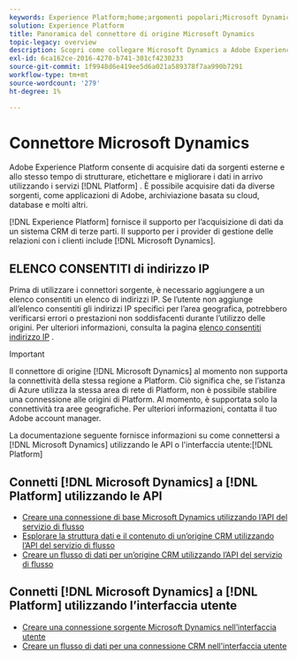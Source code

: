 ```yaml
---
keywords: Experience Platform;home;argomenti popolari;Microsoft Dynamics;microsoft dynamics;dynamics;Dynamics
solution: Experience Platform
title: Panoramica del connettore di origine Microsoft Dynamics
topic-legacy: overview
description: Scopri come collegare Microsoft Dynamics a Adobe Experience Platform utilizzando API o l’interfaccia utente.
exl-id: 6ca162ce-2016-4270-b741-301cf4230233
source-git-commit: 1f9948d6e419ee5d6a021a589378f7aa990b7291
workflow-type: tm+mt
source-wordcount: '279'
ht-degree: 1%

---
```


# Connettore Microsoft Dynamics

Adobe Experience Platform consente di acquisire dati da sorgenti esterne e allo stesso tempo di strutturare, etichettare e migliorare i dati in arrivo utilizzando i servizi [!DNL Platform] . È possibile acquisire dati da diverse sorgenti, come applicazioni di Adobe, archiviazione basata su cloud, database e molti altri.

[!DNL Experience Platform] fornisce il supporto per l’acquisizione di dati da un sistema CRM di terze parti. Il supporto per i provider di gestione delle relazioni con i clienti include [!DNL Microsoft Dynamics].

## ELENCO CONSENTITI di indirizzo IP

Prima di utilizzare i connettori sorgente, è necessario aggiungere a un elenco consentiti un elenco di indirizzi IP. Se l’utente non aggiunge all’elenco consentiti gli indirizzi IP specifici per l’area geografica, potrebbero verificarsi errori o prestazioni non soddisfacenti durante l’utilizzo delle origini. Per ulteriori informazioni, consulta la pagina [elenco consentiti indirizzo IP](../../ip-address-allow-list.md) .

>[!IMPORTANT]
>
>Il connettore di origine [!DNL Microsoft Dynamics] al momento non supporta la connettività della stessa regione a Platform. Ciò significa che, se l’istanza di Azure utilizza la stessa area di rete di Platform, non è possibile stabilire una connessione alle origini di Platform. Al momento, è supportata solo la connettività tra aree geografiche. Per ulteriori informazioni, contatta il tuo Adobe account manager.

La documentazione seguente fornisce informazioni su come connettersi a [!DNL Microsoft Dynamics] utilizzando le API o l&#39;interfaccia utente:[!DNL Platform]

## Connetti [!DNL Microsoft Dynamics] a [!DNL Platform] utilizzando le API

- [Creare una connessione di base Microsoft Dynamics utilizzando l’API del servizio di flusso](../../tutorials/api/create/crm/ms-dynamics.md)
- [Esplorare la struttura dati e il contenuto di un’origine CRM utilizzando l’API del servizio di flusso](../../tutorials/api/explore/crm.md)
- [Creare un flusso di dati per un’origine CRM utilizzando l’API del servizio di flusso](../../tutorials/api/collect/crm.md)

## Connetti [!DNL Microsoft Dynamics] a [!DNL Platform] utilizzando l’interfaccia utente

- [Creare una connessione sorgente Microsoft Dynamics nell’interfaccia utente](../../tutorials/ui/create/crm/dynamics.md)
- [Creare un flusso di dati per una connessione CRM nell&#39;interfaccia utente](../../tutorials/ui/dataflow/crm.md)
